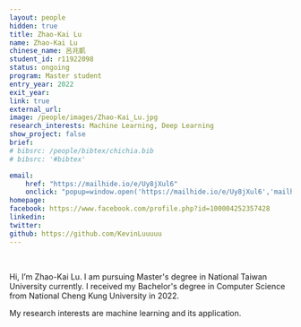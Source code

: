 ```yaml
---
layout: people
hidden: true
title: Zhao-Kai Lu
name: Zhao-Kai Lu
chinese_name: 呂兆凱
student_id: r11922098
status: ongoing
program: Master student
entry_year: 2022
exit_year: 
link: true
external_url:
image: /people/images/Zhao-Kai_Lu.jpg
research_interests: Machine Learning, Deep Learning
show_project: false
brief: 
# bibsrc: /people/bibtex/chichia.bib
# bibsrc: '#bibtex'

email: 
    href: "https://mailhide.io/e/Uy8jXul6" 
    onclick: "popup=window.open('https://mailhide.io/e/Uy8jXul6','mailhidepopup','width=580,height=635'); return false;"
homepage: 
facebook: https://www.facebook.com/profile.php?id=100004252357428
linkedin: 
twitter: 
github: https://github.com/KevinLuuuuu
---
```


<br />

Hi, I’m Zhao-Kai Lu. I am pursuing Master's degree in National Taiwan University currently. I received my Bachelor's degree in Computer Science from National Cheng Kung University in 2022.  

My research interests are machine learning and its application.




